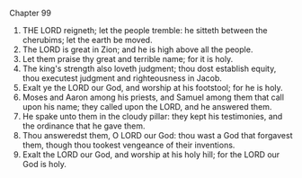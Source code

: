 

Chapter 99

1. THE LORD reigneth; let the people tremble: he sitteth between the cherubims; let the earth be moved.
2. The LORD is great in Zion; and he is high above all the people.
3. Let them praise thy great and terrible name; for it is holy.
4. The king's strength also loveth judgment; thou dost establish equity, thou executest judgment and righteousness in Jacob.
5. Exalt ye the LORD our God, and worship at his footstool; for he is holy.
6. Moses and Aaron among his priests, and Samuel among them that call upon his name; they called upon the LORD, and he answered them.
7. He spake unto them in the cloudy pillar: they kept his testimonies, and the ordinance that he gave them.
8. Thou answeredst them, O LORD our God: thou wast a God that forgavest them, though thou tookest vengeance of their inventions.
9. Exalt the LORD our God, and worship at his holy hill; for the LORD our God is holy.
